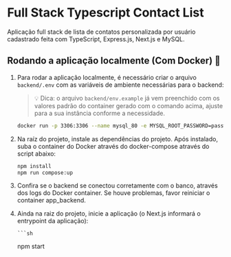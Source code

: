 # Full Stack Typescript Contact List

Aplicação full stack de lista de contatos personalizada por usuário cadastrado feita com TypeScript, Express.js, Next.js e MySQL.

## Rodando a aplicação localmente (Com Docker) 🐋

1. Para rodar a aplicação localmente, é necessário criar o arquivo `backend/.env` com as variáveis de ambiente necessárias para o backend:

    > 💡 Dica: o arquivo `backend/env.example` já vem preenchido com os valores padrão do container gerado com o comando acima, ajuste para a sua instância conforme a necessidade.

    ```sh
    docker run -p 3306:3306 --name mysql_80 -e MYSQL_ROOT_PASSWORD=password -e MYSQL_DATABASE=stefano -d mysql:8.0.32 mysqld
    ```

2. Na raíz do projeto, instale as dependências do projeto. Após instalado, suba o container do Docker através do docker-compose através do script abaixo:

    ```sh
    npm install
    npm run compose:up
    ```

4. Confira se o backend se conectou corretamente com o banco, através dos logs do Docker container. Se houve problemas, favor reiniciar o container app_backend.

5. Ainda na raiz do projeto, inicie a aplicação (o Next.js informará o entrypoint da aplicação):

       ```sh
    npm start
    ```
